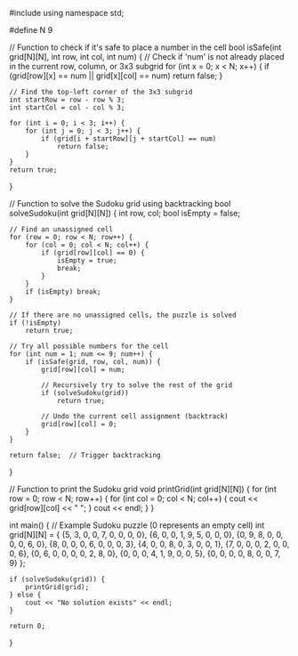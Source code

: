 #include <iostream>
using namespace std;

#define N 9

// Function to check if it's safe to place a number in the cell
bool isSafe(int grid[N][N], int row, int col, int num) {
    // Check if 'num' is not already placed in the current row, column, or 3x3 subgrid
    for (int x = 0; x < N; x++) {
        if (grid[row][x] == num || grid[x][col] == num)
            return false;
    }

    // Find the top-left corner of the 3x3 subgrid
    int startRow = row - row % 3;
    int startCol = col - col % 3;

    for (int i = 0; i < 3; i++) {
        for (int j = 0; j < 3; j++) {
            if (grid[i + startRow][j + startCol] == num)
                return false;
        }
    }
    return true;
}

// Function to solve the Sudoku grid using backtracking
bool solveSudoku(int grid[N][N]) {
    int row, col;
    bool isEmpty = false;

    // Find an unassigned cell
    for (row = 0; row < N; row++) {
        for (col = 0; col < N; col++) {
            if (grid[row][col] == 0) {
                isEmpty = true;
                break;
            }
        }
        if (isEmpty) break;
    }

    // If there are no unassigned cells, the puzzle is solved
    if (!isEmpty)
        return true;

    // Try all possible numbers for the cell
    for (int num = 1; num <= 9; num++) {
        if (isSafe(grid, row, col, num)) {
            grid[row][col] = num;

            // Recursively try to solve the rest of the grid
            if (solveSudoku(grid))
                return true;

            // Undo the current cell assignment (backtrack)
            grid[row][col] = 0;
        }
    }

    return false;  // Trigger backtracking
}

// Function to print the Sudoku grid
void printGrid(int grid[N][N]) {
    for (int row = 0; row < N; row++) {
        for (int col = 0; col < N; col++) {
            cout << grid[row][col] << " ";
        }
        cout << endl;
    }
}

int main() {
    // Example Sudoku puzzle (0 represents an empty cell)
    int grid[N][N] = {
        {5, 3, 0, 0, 7, 0, 0, 0, 0},
        {6, 0, 0, 1, 9, 5, 0, 0, 0},
        {0, 9, 8, 0, 0, 0, 0, 6, 0},
        {8, 0, 0, 0, 6, 0, 0, 0, 3},
        {4, 0, 0, 8, 0, 3, 0, 0, 1},
        {7, 0, 0, 0, 2, 0, 0, 0, 6},
        {0, 6, 0, 0, 0, 0, 2, 8, 0},
        {0, 0, 0, 4, 1, 9, 0, 0, 5},
        {0, 0, 0, 0, 8, 0, 0, 7, 9}
    };

    if (solveSudoku(grid)) {
        printGrid(grid);
    } else {
        cout << "No solution exists" << endl;
    }

    return 0;
}
